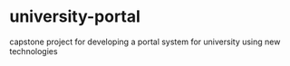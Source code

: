 # university-portal
capstone project for developing a portal system for university using new technologies
